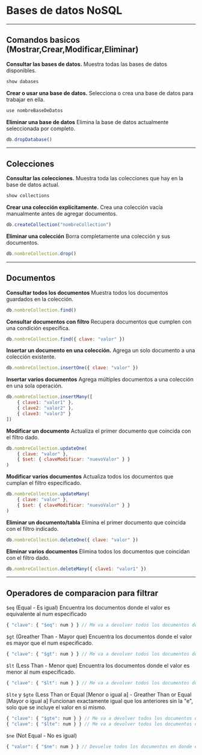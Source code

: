 # Bases de datos NoSQL

---

## Comandos basicos (Mostrar,Crear,Modificar,Eliminar)

**Consultar las bases de datos.**
Muestra todas las bases de datos disponibles.

```js
show dabases
```

**Crear o usar una base de datos.**
Selecciona o crea una base de datos para trabajar en ella.

```js
use nombreBaseDeDatos
```

**Eliminar una base de datos**
Elimina la base de datos actualmente seleccionada por completo.

```js
db.dropDatabase()
```

---

## Colecciones

**Consultar las colecciones.**
Muestra toda las colecciones que hay en la base de datos actual.

```js
show collections
```

**Crear una colección explícitamente.**
Crea una colección vacía manualmente antes de agregar documentos.

```js
db.createCollection("nombreCollection")
```

**Eliminar una colección**
Borra completamente una colección y sus documentos.

```js
db.nombreCollection.drop()
```

---

## Documentos

**Consultar todos los documentos**
Muestra todos los documentos guardados en la colección.

```js
db.nombreCollection.find()
```

**Consultar documentos con filtro**
Recupera documentos que cumplen con una condición específica.

```js
db.nombreCollection.find({ clave: "valor" })
```

**Insertar un documento en una colección.**
Agrega un solo documento a una colección existente.

```js
db.nombreCollection.insertOne({ clave: "valor" })
```

**Insertar varios documentos**
Agrega múltiples documentos a una colección en una sola operación.

```js
db.nombreCollection.insertMany([
    { clave1: "valor1" },
    { clave2: "valor2" },
    { clave3: "valor3" }
])
```

**Modificar un documento**
Actualiza el primer documento que coincida con el filtro dado.

```js
db.nombreCollection.updateOne(
    { clave: "valor" },
    { $set: { claveModificar: "nuevoValor" } }
)
```

**Modificar varios documentos**
Actualiza todos los documentos que cumplan el filtro especificado.

```js
db.nombreCollection.updateMany(
    { clave: "valor" },
    { $set: { claveModificar: "nuevoValor" } }
)
```

**Eliminar un documento/tabla**
Elimina el primer documento que coincida con el filtro indicado.

```js
db.nombreCollection.deleteOne({ clave: "valor" })
```

**Eliminar varios documentos**
Elimina todos los documentos que coincidan con el filtro dado.

```js
db.nombreCollection.deleteMany({ clave1: "valor1" })
```

---

## Operadores de comparacion para filtrar

```$eq``` (Equal - Es igual)
Encuentra los documentos donde el valor es equivalente al num especificado

```js
{ "clave": { "$eq": num } } // Me va a devolver todos los documentos donde el valor de la clave sea igual a num
```

```$gt``` (Greather Than - Mayor que)
Encuentra los documentos donde el valor es mayor que el num especificado.

```js
{ "clave": { "$gt": num } } // Me va a devolver todos los documentos donde el valor de la clave sea mayor a num
```

```$lt``` (Less Than - Menor que)
Encuentra los documentos donde el valor es menor al num especificado.

```js
{ "clave": { "$lt": num } } // Me va a devolver todos los documentos donde el valor de la clave sea menor a num
```

```$lte``` y ```$gte``` (Less Than or Equal [Menor o igual a] - Greather Than or Equal [Mayor o igual a]
Funcionan exactamente igual que los anteriores sin la "e", solo que se incluye el valor en si mismo.

```js
{ "clave": { "$gte": num } } // Me va a devolver todos los documentos donde el valor de la clave sea mayor o igual a num
{ "clave": { "$lte": num } } // Me va a devolver todos los documentos donde el valor de la clave sea menor o igual a num
```

```$ne``` (Not Equal - No es igual)

```js
{ "valor": { "$ne": num } } // Devuelve todos los documentos en donde el valor de la clave NO sea num
```
